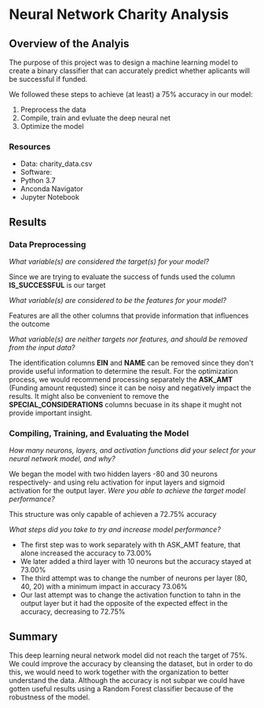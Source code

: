 # Neural Network Charity Analysis

## Overview of the Analyis
The purpose of this project was to design a machine learning model to create a binary classifier that can accurately predict whether aplicants will be successful if funded.

We followed these steps to achieve (at least) a 75% accuracy in our model:
1. Preprocess the data
2. Compile, train and evluate the deep neural net
3. Optimize the model

### Resources
- Data: charity_data.csv
- Software:
-   Python 3.7
-   Anconda Navigator
-   Jupyter Notebook

## Results
### Data Preprocessing
*What variable(s) are considered the target(s) for your model?*

Since we are trying to evaluate the success of funds used the column **IS_SUCCESSFUL** is our target

*What variable(s) are considered to be the features for your model?*

Features are all the other columns that provide information that influences the outcome

*What variable(s) are neither targets nor features, and should be removed from the input data?*

The identification columns **EIN** and **NAME** can be removed since they don't provide useful information to determine the result. For the optimization process, we would recommend processing separately the **ASK_AMT** (Funding amount requsted) since it can be noisy and negatively impact the results. It might also be convenient to remove the **SPECIAL_CONSIDERATIONS** columns becuase in its shape it mught not provide important insight.

### Compiling, Training, and Evaluating the Model
*How many neurons, layers, and activation functions did your select for your neural network model, and why?*

We began the model with two hidden layers -80 and 30 neurons respectively- and using relu activation for input layers and sigmoid  activation for the output layer.
*Were you able to achieve the target model performance?*

This structure was only capable of achieven a 72.75% accuracy

*What steps did you take to try and increase model performance?*

- The first step was to work separately with th ASK_AMT feature, that alone increased the accuracy to 73.00%
- We later added a third layer with 10 neurons but the accuracy stayed at 73.00%
- The third attempt was to change the number of neurons per layer (80, 40, 20) with a minimum impact in accuracy 73.06%
- Our last attempt was to change the activation function to tahn in the output layer but it had the opposite of the expected effect in the accuracy, decreasing to 72.75%

## Summary
This deep learning neural network model did not reach the target of 75%. We could improve the accuracy by cleansing the dataset, but in order to do this, we would need to work together with the organization to better understand the data. 
Although the accuracy is not subpar we could have gotten useful results using a Random Forest classifier because of the robustness of the model.
